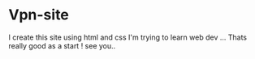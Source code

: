 # Vpn-site
I create this site using html and css 
I'm trying to learn web dev ... Thats really good as a start ! 
see you.. 
